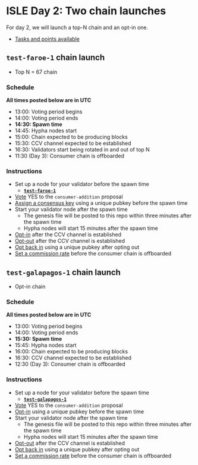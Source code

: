 
# ISLE Day 2: Two chain launches

For day 2, we will launch a top-N chain and an opt-in one.

* [Tasks and points available](./tasks.md#day-2)

## `test-faroe-1` chain launch 

* Top N = 67 chain

### Schedule

**All times posted below are in UTC**

* 13:00: Voting period begins
* 14:00: Voting period ends
* **14:30: Spawn time**
* 14:45: Hypha nodes start
* 15:00: Chain expected to be producing blocks
* 15:30: CCV channel expected to be established
* 16:30: Validators start being rotated in and out of top N
* 11:30 (Day 3): Consumer chain is offboarded

### Instructions

* Set up a node for your validator before the spawn time
  * [**`test-faroe-1`**](./test-faroe-1/README.md)
* [Vote](./instructions.md#vote-on-a-proposal) YES to the `consumer-addition` proposal
* [Assign a consensus key](./instructions.md#assign-a-consensus-key-for-a-consumer-chain) using a unique pubkey before the spawn time
* Start your validator node after the spawn time
  * The genesis file will be posted to this repo within three minutes after the spawn time
  * Hypha nodes will start 15 minutes after the spawn time
* [Opt-in](./instructions.md#opt-in-to-a-consumer-chain) after the CCV channel is established
* [Opt-out](./instructions.md#opt-out-from-a-consumer-chain) after the CCV channel is established
* [Opt back in](./instructions.md#opt-in-to-a-consumer-chain) using a unique pubkey after opting out
* [Set a commission rate](./instructions.md#set-a-commission-rate-in-a-consumer-chain) before the consumer chain is offboarded

## `test-galapagos-1` chain launch

* Opt-in chain

### Schedule

**All times posted below are in UTC**

* 13:00: Voting period begins
* 14:00: Voting period ends
* **15:30: Spawn time**
* 15:45: Hypha nodes start
* 16:00: Chain expected to be producing blocks
* 16:30: CCV channel expected to be established
* 12:30 (Day 3): Consumer chain is offboarded

### Instructions

* Set up a node for your validator before the spawn time
  * [**`test-galapagos-1`**](./test-galapagos-1/README.md)
* [Vote](./instructions.md#vote-on-a-proposal) YES to the `consumer-addition` proposal
* [Opt-in](./instructions.md#opt-in-to-a-consumer-chain) using a unique pubkey before the spawn time
* Start your validator node after the spawn time
  * The genesis file will be posted to this repo within three minutes after the spawn time
  * Hypha nodes will start 15 minutes after the spawn time
* [Opt-out](./instructions.md#opt-out-from-a-consumer-chain) after the CCV channel is established
* [Opt back in](./instructions.md#opt-in-to-a-consumer-chain) using a unique pubkey after opting out
* [Set a commission rate](./instructions.md#set-a-commission-rate-in-a-consumer-chain) before the consumer chain is offboarded